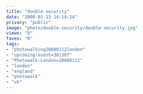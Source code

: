 ```yaml
---
title: "double security"
date: "2008-01-13 14:14:24"
privacy: "public"
image: "photo/double-security/double-security.jpg"
views: "9"
faves: "0"
tags:
- "photowalking20080112london"
- "upcoming:event=381367"
- "Photowalk:London=20080112"
- "london"
- "england"
- "photowalk"
- "uk"
---
```


